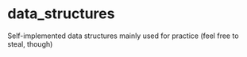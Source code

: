 data_structures
===============

Self-implemented data structures mainly used for practice (feel free to steal, though)

